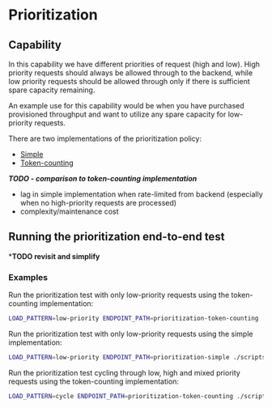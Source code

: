 # Prioritization

## Capability

In this capability we have different priorities of request (high and low).
High priority requests should always be allowed through to the backend, while low priority requests should be allowed through only if there is sufficient spare capacity remaining.

An example use for this capability would be when you have purchased provisioned throughput and want to utilize any spare capacity for low-priority requests.

There are two implementations of the prioritization policy:
- [Simple](./prioritization-simple.md)
- [Token-counting](./prioritization-token-counting.md)


***TODO - comparison to token-counting implementation***
- lag in simple implementation when rate-limited from backend (especially when no high-priority requests are processed)
- complexity/maintenance cost



## Running the prioritization end-to-end test

***TODO revisit and simplify**

### Examples

Run the prioritization test with only low-priority requests using the token-counting implementation:

```bash
LOAD_PATTERN=low-priority ENDPOINT_PATH=prioritization-token-counting ./scripts/run-end-to-end-prioritization.sh
```

Run the prioritization test with only low-priority requests using the simple implementation:

```bash
LOAD_PATTERN=low-priority ENDPOINT_PATH=prioritization-simple ./scripts/run-end-to-end-prioritization.sh
```

Run the prioritization test cycling through low, high and mixed priority requests using the token-counting implementation:

```bash
LOAD_PATTERN=cycle ENDPOINT_PATH=prioritization-token-counting ./scripts/run-end-to-end-prioritization.sh
```



